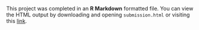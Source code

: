 This project was completed in an **R Markdown** formatted file.  You can view the HTML output by downloading and opening `submission.html` or visiting this [link](https://github.com/ksjpswaroop/p4-EDA_Exploring-Red-Wine-Quality/submission.html).
